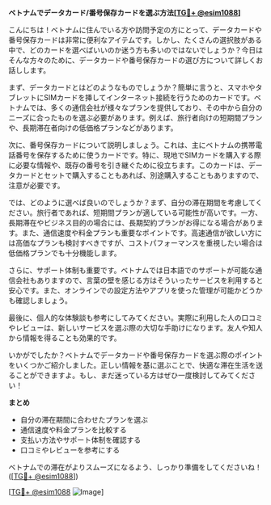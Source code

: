 **ベトナムでデータカード/番号保存カードを選ぶ方法[[TG💪+ @esim1088](https://t.me/s/esim1088)]**

こんにちは！ベトナムに住んでいる方や訪問予定の方にとって、データカードや番号保存カードは非常に便利なアイテムです。しかし、たくさんの選択肢がある中で、どのカードを選べばいいのか迷う方も多いのではないでしょうか？今日はそんな方々のために、データカードや番号保存カードの選び方について詳しくお話しします。

まず、データカードとはどのようなものでしょうか？簡単に言うと、スマホやタブレットにSIMカードを挿してインターネット接続を行うためのカードです。ベトナムでは、多くの通信会社が様々なプランを提供しており、その中から自分のニーズに合ったものを選ぶ必要があります。例えば、旅行者向けの短期間プランや、長期滞在者向けの低価格プランなどがあります。

次に、番号保存カードについて説明しましょう。これは、主にベトナムの携帯電話番号を保存するために使うカードです。特に、現地でSIMカードを購入する際に必要な情報や、既存の番号を引き継ぐために役立ちます。このカードは、データカードとセットで購入することもあれば、別途購入することもありますので、注意が必要です。

では、どのように選べば良いのでしょうか？まず、自分の滞在期間を考慮してください。旅行者であれば、短期間プランが適している可能性が高いです。一方、長期滞在やビジネス目的の場合には、長期契約プランがお得になる場合があります。また、通信速度や料金プランも重要なポイントです。高速通信が欲しい方には高価なプランも検討すべきですが、コストパフォーマンスを重視したい場合は低価格プランでも十分機能します。

さらに、サポート体制も重要です。ベトナムでは日本語でのサポートが可能な通信会社もありますので、言葉の壁を感じる方はそういったサービスを利用すると安心です。また、オンラインでの設定方法やアプリを使った管理が可能かどうかも確認しましょう。

最後に、個人的な体験談も参考にしてみてください。実際に利用した人の口コミやレビューは、新しいサービスを選ぶ際の大切な手助けになります。友人や知人から情報を得ることも効果的です。

いかがでしたか？ベトナムでデータカードや番号保存カードを選ぶ際のポイントをいくつかご紹介しました。正しい情報を基に選ぶことで、快適な滞在生活を送ることができますよ。もし、まだ迷っている方はぜひ一度検討してみてください！

**まとめ**
- 自分の滞在期間に合わせたプランを選ぶ
- 通信速度や料金プランを比較する
- 支払い方法やサポート体制を確認する
- 口コミやレビューを参考にする

ベトナムでの滞在がよりスムーズになるよう、しっかり準備をしてくださいね！([[TG💪+ @esim1088](https://t.me/s/esim1088)])

[[TG💪+ @esim1088](https://t.me/s/esim1088) ![Image](https://i.postimg.cc/Y0z9fWf4/image.png)]